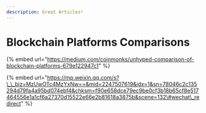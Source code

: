 ```yaml
---
description: Great Articles!
---
```


# Blockchain Platforms Comparisons

{% embed url="https://medium.com/coinmonks/unhyped-comparison-of-blockchain-platforms-679e122947c1" %}

{% embed url="https://mp.weixin.qq.com/s?\_\_biz=MzUwOTc4MzYxNw==&mid=2247507619&idx=1&sn=78046c2c135294d79fa4a95bd074ebf4&chksm=f90e658dce79ec9be0cf3b18b65cf8e517464556e1a1cf6a27370d15522e66e2b81618a3875b&scene=132\#wechat\_redirect" %}



